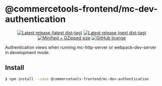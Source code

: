 # @commercetools-frontend/mc-dev-authentication

<p align="center">
  <a href="https://www.npmjs.com/package/@commercetools-frontend/mc-dev-authentication"><img src="https://badgen.net/npm/v/@commercetools-frontend/mc-dev-authentication" alt="Latest release (latest dist-tag)" /></a> <a href="https://www.npmjs.com/package/@commercetools-frontend/mc-dev-authentication"><img src="https://badgen.net/npm/v/@commercetools-frontend/mc-dev-authentication/next" alt="Latest release (next dist-tag)" /></a> <a href="https://bundlephobia.com/result?p=@commercetools-frontend/mc-dev-authentication"><img src="https://badgen.net/bundlephobia/minzip/@commercetools-frontend/mc-dev-authentication" alt="Minified + GZipped size" /></a> <a href="https://github.com/commercetools/merchant-center-application-kit/blob/master/LICENSE"><img src="https://badgen.net/github/license/commercetools/merchant-center-application-kit" alt="GitHub license" /></a>
</p>

Authentication views when running mc-http-server or webpack-dev-server in development mode.

## Install

```bash
$ npm install --save @commercetools-frontend/mc-dev-authentication
```
